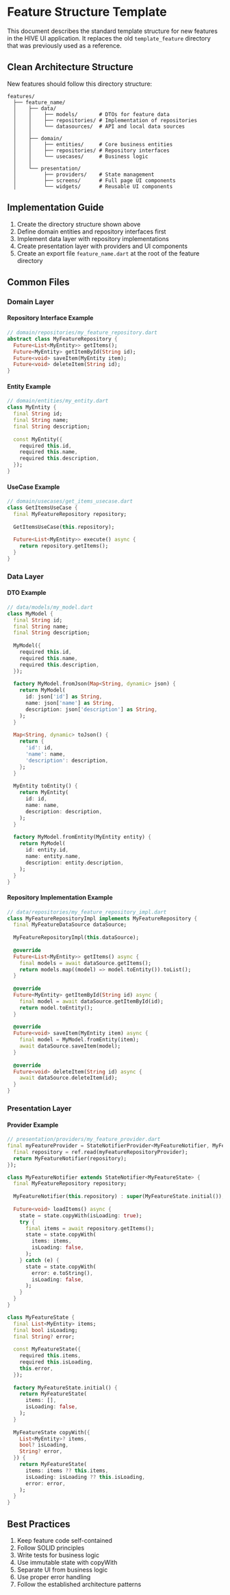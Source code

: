 # Feature Structure Template

This document describes the standard template structure for new features in the HIVE UI application. It replaces the old `template_feature` directory that was previously used as a reference.

## Clean Architecture Structure

New features should follow this directory structure:

```
features/
  ├── feature_name/
  │    ├── data/           
  │    │    ├── models/       # DTOs for feature data
  │    │    ├── repositories/ # Implementation of repositories 
  │    │    └── datasources/  # API and local data sources
  │    │
  │    ├── domain/            
  │    │    ├── entities/     # Core business entities
  │    │    ├── repositories/ # Repository interfaces
  │    │    └── usecases/     # Business logic
  │    │
  │    └── presentation/      
  │         ├── providers/    # State management
  │         ├── screens/      # Full page UI components
  │         └── widgets/      # Reusable UI components
```

## Implementation Guide

1. Create the directory structure shown above
2. Define domain entities and repository interfaces first
3. Implement data layer with repository implementations
4. Create presentation layer with providers and UI components
5. Create an export file `feature_name.dart` at the root of the feature directory

## Common Files

### Domain Layer

#### Repository Interface Example

```dart
// domain/repositories/my_feature_repository.dart
abstract class MyFeatureRepository {
  Future<List<MyEntity>> getItems();
  Future<MyEntity> getItemById(String id);
  Future<void> saveItem(MyEntity item);
  Future<void> deleteItem(String id);
}
```

#### Entity Example

```dart
// domain/entities/my_entity.dart
class MyEntity {
  final String id;
  final String name;
  final String description;
  
  const MyEntity({
    required this.id,
    required this.name,
    required this.description,
  });
}
```

#### UseCase Example

```dart
// domain/usecases/get_items_usecase.dart
class GetItemsUseCase {
  final MyFeatureRepository repository;
  
  GetItemsUseCase(this.repository);
  
  Future<List<MyEntity>> execute() async {
    return repository.getItems();
  }
}
```

### Data Layer

#### DTO Example

```dart
// data/models/my_model.dart
class MyModel {
  final String id;
  final String name;
  final String description;
  
  MyModel({
    required this.id,
    required this.name,
    required this.description,
  });
  
  factory MyModel.fromJson(Map<String, dynamic> json) {
    return MyModel(
      id: json['id'] as String,
      name: json['name'] as String,
      description: json['description'] as String,
    );
  }
  
  Map<String, dynamic> toJson() {
    return {
      'id': id,
      'name': name,
      'description': description,
    };
  }
  
  MyEntity toEntity() {
    return MyEntity(
      id: id,
      name: name,
      description: description,
    );
  }
  
  factory MyModel.fromEntity(MyEntity entity) {
    return MyModel(
      id: entity.id,
      name: entity.name,
      description: entity.description,
    );
  }
}
```

#### Repository Implementation Example

```dart
// data/repositories/my_feature_repository_impl.dart
class MyFeatureRepositoryImpl implements MyFeatureRepository {
  final MyFeatureDataSource dataSource;
  
  MyFeatureRepositoryImpl(this.dataSource);
  
  @override
  Future<List<MyEntity>> getItems() async {
    final models = await dataSource.getItems();
    return models.map((model) => model.toEntity()).toList();
  }
  
  @override
  Future<MyEntity> getItemById(String id) async {
    final model = await dataSource.getItemById(id);
    return model.toEntity();
  }
  
  @override
  Future<void> saveItem(MyEntity item) async {
    final model = MyModel.fromEntity(item);
    await dataSource.saveItem(model);
  }
  
  @override
  Future<void> deleteItem(String id) async {
    await dataSource.deleteItem(id);
  }
}
```

### Presentation Layer

#### Provider Example

```dart
// presentation/providers/my_feature_provider.dart
final myFeatureProvider = StateNotifierProvider<MyFeatureNotifier, MyFeatureState>((ref) {
  final repository = ref.read(myFeatureRepositoryProvider);
  return MyFeatureNotifier(repository);
});

class MyFeatureNotifier extends StateNotifier<MyFeatureState> {
  final MyFeatureRepository repository;
  
  MyFeatureNotifier(this.repository) : super(MyFeatureState.initial());
  
  Future<void> loadItems() async {
    state = state.copyWith(isLoading: true);
    try {
      final items = await repository.getItems();
      state = state.copyWith(
        items: items,
        isLoading: false,
      );
    } catch (e) {
      state = state.copyWith(
        error: e.toString(),
        isLoading: false,
      );
    }
  }
}

class MyFeatureState {
  final List<MyEntity> items;
  final bool isLoading;
  final String? error;
  
  const MyFeatureState({
    required this.items,
    required this.isLoading,
    this.error,
  });
  
  factory MyFeatureState.initial() {
    return MyFeatureState(
      items: [],
      isLoading: false,
    );
  }
  
  MyFeatureState copyWith({
    List<MyEntity>? items,
    bool? isLoading,
    String? error,
  }) {
    return MyFeatureState(
      items: items ?? this.items,
      isLoading: isLoading ?? this.isLoading,
      error: error,
    );
  }
}
```

## Best Practices

1. Keep feature code self-contained
2. Follow SOLID principles
3. Write tests for business logic
4. Use immutable state with copyWith
5. Separate UI from business logic
6. Use proper error handling
7. Follow the established architecture patterns 